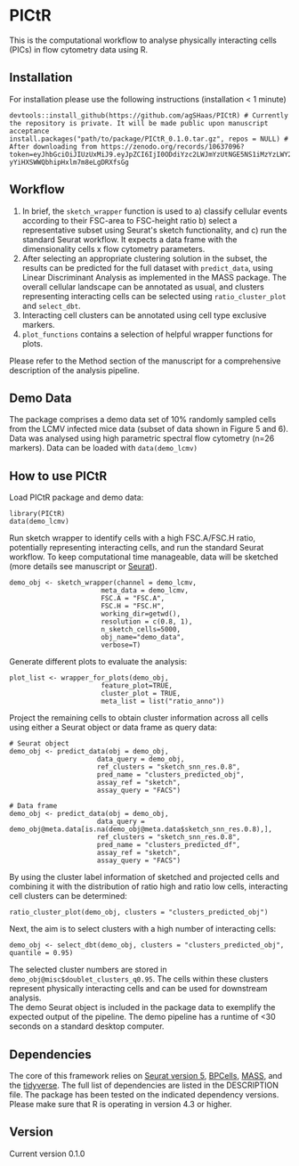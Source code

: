 # PICtR

This is the computational workflow to analyse physically interacting cells (PICs) in flow cytometry data using R.  

## Installation
For installation please use the following instructions (installation < 1 minute)
```
devtools::install_github(https://github.com/agSHaas/PICtR) # Currently the repository is private. It will be made public upon manuscript acceptance
install.packages("path/to/package/PICtR_0.1.0.tar.gz", repos = NULL) # After downloading from https://zenodo.org/records/10637096?token=eyJhbGciOiJIUzUxMiJ9.eyJpZCI6IjI0ODdiYzc2LWJmYzUtNGE5NS1iMzYzLWY2ZmU5Mzg4MzVmMCIsImRhdGEiOnt9LCJyYW5kb20iOiJlMDdiY2I0MDQzMGE3ZWE3NThiNzc2NGIwMGMzOWQ3MiJ9.rGbkSQ0fvx7ElMbD9HjXLtzen5qcfPonIpTXR1zdrdFQc5yBw5cthsn-yYiHXSWWQbhipHxlm7m8eLgDRXfsGg 
``` 

## Workflow  
  
1. In brief, the `sketch_wrapper` function is used to
   a) classify cellular events according to their FSC-area to FSC-height ratio
   b) select a representative subset using Seurat's sketch functionality, and
   c) run the standard Seurat workflow.
   It expects a data frame with the dimensionality cells x flow cytometry parameters.  
2. After selecting an appropriate clustering solution in the subset, the results can be predicted for the full dataset with `predict_data`, using Linear Discriminant Analysis as implemented in the MASS package. The overall cellular landscape can be annotated as usual, and clusters representing interacting cells can be selected using `ratio_cluster_plot` and `select_dbt`.
3. Interacting cell clusters can be annotated using cell type exclusive markers. 
4. `plot_functions` contains a selection of helpful wrapper functions for plots.

Please refer to the Method section of the manuscript for a comprehensive description of the analysis pipeline. 

## Demo Data

The package comprises a demo data set of 10% randomly sampled cells from the LCMV infected mice data (subset of data shown in Figure 5 and 6). Data was analysed using high parametric spectral flow cytometry (n=26 markers). Data can be loaded with `data(demo_lcmv)`

## How to use PICtR

Load PICtR package and demo data:
```
library(PICtR)
data(demo_lcmv)
```

Run sketch wrapper to identify cells with a high FSC.A/FSC.H ratio, potentially representing interacting cells, and run the standard Seurat workflow. To keep computational time manageable, data will be sketched (more details see manuscript or [Seurat](https://satijalab.org/seurat/articles/seurat5_sketch_analysis)).
```
demo_obj <- sketch_wrapper(channel = demo_lcmv,
                       meta_data = demo_lcmv,
                       FSC.A = "FSC.A", 
                       FSC.H = "FSC.H", 
                       working_dir=getwd(),
                       resolution = c(0.8, 1),
                       n_sketch_cells=5000,
                       obj_name="demo_data",
                       verbose=T)
```

Generate different plots to evaluate the analysis:
```
plot_list <- wrapper_for_plots(demo_obj, 
                       feature_plot=TRUE,
                       cluster_plot = TRUE,
                       meta_list = list("ratio_anno"))
```  

Project the remaining cells to obtain cluster information across all cells using either a Seurat object or data frame as query data:
```
# Seurat object
demo_obj <- predict_data(obj = demo_obj, 
                      data_query = demo_obj, 
                      ref_clusters = "sketch_snn_res.0.8",
                      pred_name = "clusters_predicted_obj",
                      assay_ref = "sketch", 
                      assay_query = "FACS")
                      
# Data frame
demo_obj <- predict_data(obj = demo_obj, 
                      data_query = demo_obj@meta.data[is.na(demo_obj@meta.data$sketch_snn_res.0.8),], 
                      ref_clusters = "sketch_snn_res.0.8",
                      pred_name = "clusters_predicted_df",
                      assay_ref = "sketch", 
                      assay_query = "FACS")
```

By using the cluster label information of sketched and projected cells and combining it with the distribution of ratio high and ratio low cells, interacting cell clusters can be determined: 

```
ratio_cluster_plot(demo_obj, clusters = "clusters_predicted_obj")
```
Next, the aim is to select clusters with a high number of interacting cells:
```
demo_obj <- select_dbt(demo_obj, clusters = "clusters_predicted_obj", quantile = 0.95)
```
The selected cluster numbers are stored in `demo_obj@misc$doublet_clusters_q0.95`. The cells within these clusters represent physically interacting cells and can be used for downstream analysis.  
The demo Seurat object is included in the package data to exemplify the expected output of the pipeline. The demo pipeline has a runtime of <30 seconds on a standard desktop computer.

## Dependencies

The core of this framework relies on [Seurat version 5](https://github.com/satijalab/seurat), [BPCells](https://github.com/bnprks/BPCells), [MASS](https://cran.r-project.org/web/packages/MASS/index.html), and the [tidyverse](https://www.tidyverse.org/). The full list of dependencies are listed in the DESCRIPTION file. The package has been tested on the indicated dependency versions. Please make sure that R is operating in version 4.3 or higher. 

## Version 

Current version 0.1.0
